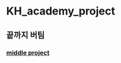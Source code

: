 # KH_academy_project
## 끝까지 버팀


### [middle project](https://github.com/KHTeamProject/KH_academy_project/tree/main/middle_project)
